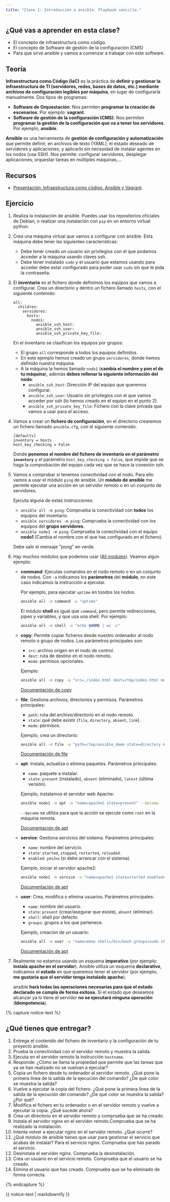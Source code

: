 ```yaml
---
title: "Clase 1: Introducción a ansible. Playbook sencillo."
---
```


## ¿Qué vas a aprender en esta clase?

* El concepto de infraestructura como código.
* El concepto de Software de gestión de la configuración (CMS)
* Para que sirve ansible y vamos a comenzar a trabajar con este software.

## Teoría

**Infraestructura como Código (IaC)** es la práctica de **definir y gestionar la infraestructura de TI (servidores, redes, bases de datos, etc.) mediante archivos de configuración legibles por máquina**, en lugar de configurarla manualmente. Dos tipos de programas:

* **Software de Orquestación**: Nos permiten **programar la creación de escenarios**. Por ejemplo: **vagrant**.
* **Software de gestión de la configuración (CMS)**: Nos permiten **programar la gestión de la configuración que va a tener los servidores**. Por ejemplo, **ansible**.

**Ansible** es una herramienta de **gestión de configuración y automatización** que permite definir, en archivos de texto (YAML), el estado deseado de servidores y aplicaciones, y aplicarlo sin necesidad de instalar agentes en los nodos (usa SSH). Nos permite: configurar servidores, desplegar aplicaciones, orquestar tareas en múltiples máquinas,...


## Recursos

* [Presentación: Infraestructura como código. Ansible y Vagrant](https://fp.josedomingo.org/sri/pdf/iac.pdf). 

## Ejercicio

1. Realiza la instalación de ansible. Puedes usar los repositorios oficiales de Debian, o realizar una instalación con `pip` en un entorno virtual python.
2. Crea una máquina virtual que vamos a configurar con ansible. Esta máquina debe tener las siguientes características:

	* Debe tener creado un usuario sin privilegios con el que podamos acceder a la máquina usando claves ssh. 
	* Debe tener instalado `sudo` y el usuario que estamos usando para acceder debe estar configurado para poder usar `sudo` sin que le pida la contraseña.

3. El **inventario** es el fichero donde definimos los equipos que vamos a configurar. Crea un directorio y dentro un fichero llamado `hosts`, con el siguiente contenido:

	```
    all:
      children:
        servidores:
          hosts:
            nodo1: 
              ansible_ssh_host: 
              ansible_ssh_user:  
              ansible_ssh_private_key_file: 
    ```


	En el inventario se clasifican los equipos por grupos:

	* El grupo `all` corresponde a todos los equipos definidos.
	* En este ejemplo hemos creado un grupo `servidores`, donde hemos definido nuestra máquina.
	* A la máquina la hemos llamado `nodo1` (**cambia el nombre y pon el de tu máquina**), además **debes rellenar la siguiente información del nodo**:
		* `ansible_ssh_host`: Dirección IP del equipo que queremos configurar.
		* `ansible_ssh_user`: Usuario sin privilegios con el que vamos  acceder por ssh (lo hemos creado en el equipo en el punto 2).
		* `ansible_ssh_private_key_file`: Fichero con la clave privada que vamos a usar para el acceso.

4. Vamos a crear un **fichero de configuración**, en el directorio crearemos un fichero llamado `ansible.cfg`, con el siguiente contenido:

	``` 
	[defaults]
	inventory = hosts
	host_key_checking = False
	``` 
	Donde **ponemos el nombre del fichero de inventario en el parámetro `inventory`** y el parámetro `host_key_checking = False`, que impide que se haga la comprobación del equipo cada vez que se hace la conexión ssh.

5. Vamos a comprobar si tenemos conectividad con el nodo. Para ello vamos a usar el módulo `ping` de ansible. Un **módulo de ansible** me permite ejecutar una acción en un servidor remoto o en un conjunto de servidores.
	
	Ejecuta alguna de estas instrucciones:

	* `ansible all -m ping`: Comprueba la conectividad con **todos** los equipos del inventario.
	* `ansible servidores -m ping`: Comprueba la conectividad con  los equipos del **grupo servidores**.
	* `ansible nodo1 -m ping`: Comprueba la conectividad con el equipo **nodo1** (Cambia el nombre con el que has configurado en el fichero).
	
	Debe salir el mensaje "pong" en verde.

6. Hay muchos módulos que podemos usar ([All modules](https://docs.ansible.com/ansible/2.9/modules/list_of_all_modules.html)). Veamos algún ejemplo:

	* **command**: Ejecutas comandos en el nodo remoto o en un conjunto de nodos. Con `-a` indicamos los **parámetros** del **módulo**, en este caso indicamos la instrucción a ejecutar. 

		Por ejemplo, para ejecutar `uptime` en toodos los nodos.

  		```bash
  		ansible all -m command -a "uptime"
  		```
		El módulo **shell** es igual que `command`, pero permite redirecciones, pipes y variables, y que usa una shell. Por ejemplo:
		
  		```bash
  		ansible all -m shell -a "echo $HOME | wc -c"
  		```
	* **copy**: Permite copiar ficheros desde nuestro ordenador al nodo remoto o grupo de nodos. Los parámetros principales son:
  		* `src`: archivo origen en el nodo de control.
  		* `dest`: ruta de destino en el nodo remoto.
  		* `mode`: permisos opcionales.

		Ejemplo:

  		```bash
  		ansible all -m copy -a "src=./index.html dest=/tmp/index.html mode=0644"
  		```
		[Documentación de copy](https://docs.ansible.com/ansible/2.9/modules/copy_module.html#copy-module)

	* **file**: Gestiona archivos, directorios y permisos. Parámetros principales:
		* `path`: ruta del archivo/directorio en el nodo remoto.
  		* `state`: qué debe existir (`file`, `directory`, `absent`, `link`).
  		* `mode`: permisos.
	
		Ejemplo, crea un directorio: 

  		```bash
  		ansible all -m file -a "path=/tmp/ansible_demo state=directory mode=0755"
  		```

		[Documentación de file](https://docs.ansible.com/ansible/2.9/modules/file_module.html#file-module)

	* **apt**: Instala, actualiza o elimina paquetes. Parámetros principales:
		* `name`: paquete a instalar.
  		* `state`: `present` (instalado), `absent` (eliminado), `latest` (última versión).

		Ejemplo, instalamos el servidor web Apache:

  		```bash
  		ansible nodo1 -m apt -a "name=apache2 state=present" --become
  		```
		`--become` se utiliza para que la acción se ejecute como `root` en la máquina remota.	
	
		[Documentación de apt](https://docs.ansible.com/ansible/2.9/modules/file_module.html#apt-module)

	* **service**: Gestiona servicios del sistema. Parámetros principales:

		* `name`: nombre del servicio.
  		* `state`: `started`, `stopped`, `restarted`, `reloaded`.
  		* `enabled`: `yes`/`no` (si debe arrancar con el sistema).

		Ejemplo, iniciar el servidor apache2:

  		```bash
  		ansible nodo1 -m service -a "name=apache2 state=started enabled=yes" --become
  		```
		[Documentación de apt](https://docs.ansible.com/ansible/2.9/modules/file_module.html#service-module)

	* **user**: Crea, modifica o elimina usuarios. Parámetros principales:

		* `name`: nombre del usuario.
  		* `state`: `present` (crear/asegurar que existe), `absent` (eliminar).
  		* `shell`: shell por defecto.
  		* `groups`: grupos a los que pertenece.

		Ejemplo, creación de un usuario:

  		```bash
  		ansible all -m user -a "name=demo shell=/bin/bash groups=sudo state=present" --become
  		```

		[Documentación de apt](https://docs.ansible.com/ansible/2.9/modules/file_module.html#user-module)

4. Realmente no estamos usando un esquema **imperativo** (por ejemplo: **instala apache en el servidor**). Ansible utiliza un esquema **declarativo**, indicamos el **estado** en que queremos tener el servidor (por ejemplo, **me gustaría que el servidor tenga instalado apache**).

	ansible **hará todas las operaciones necesarias para que el estado declarado se cumpla de forma exitosa.** Si el estado que deseamos alcanzar ya lo tiene el servidor **no se ejecutará ninguna operación** (**Idempotencia**).


{% capture notice-text %}	 
## ¿Qué tienes que entregar?

1. Entrega el contenido del fichero de inventario y la configuración de tu proyecto ansible.
2. Prueba la conectividad con el servidor remoto y muestra la salida.
3. Ejecuta en el servidor remoto la instrucción `hostname`.
4. Responde: ¿Cómo se llama la propiedad que permite que las tareas que ya se han realizado no se vuelvan a ejecutar?
5. Copia un fichero desde tu ordenador al servidor remoto. ¿Qué pone la primera línea de la salida de la ejecución del comando? ¿De qué color se muestra la salida?
6. Vuelve a ejecutar la copia del fichero. ¿Qué pone la primera línea de la salida de la ejecución del comando? ¿De qué color se muestra la salida? ¿Por qué?
7. Modifica el fichero en tu ordenador o en el servidor remoto y vuelve a ejecutar la copia. ¿Qué sucede ahora?
8. Crea un directorio en el servidor remoto y comprueba que se ha creado.
9. Instala el servidor nginx en el servidor remoto.Comprueba que se ha realizado la instalación.
10. Intenta volver a ejecutar nginx en el servidor remoto. ¿Qué ocurre?
11. ¿Qué módulo de ansible tienes que usar para gestionar el servicio que acabas de instalar? Para el servicio nginx. Comprueba que has parado el servicio.
12. Desinstala el servidor nginx. Comprueba la desinstalación.
13. Crea un usuario en el servicio remoto. Comprueba que el usuario se ha creado.
14. Elimina el usuario que has creado. Comprueba que se ha eliminado de forma correcta.

{% endcapture %}<div class="notice--info">{{ notice-text | markdownify }}</div>